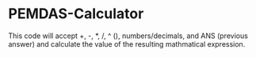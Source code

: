 # PEMDAS-Calculator

This code will accept +, -, *, /, ^ (), numbers/decimals, and ANS (previous answer) and calculate the value of the resulting mathmatical expression. 
